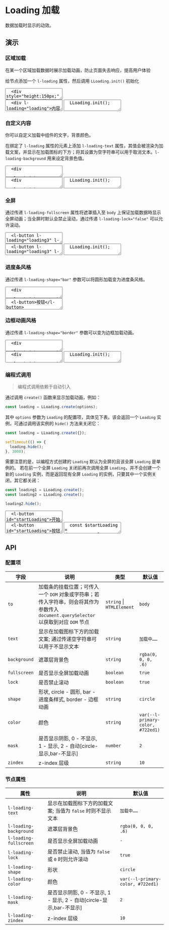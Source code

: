 # Loading 加载

数据加载时显示的动效。

## 演示

<script setup>
  import { onMounted, nextTick, onUnmounted } from 'vue';
  import Loading from '../../src/components/loading';
  import { on, off, $one } from 'ph-utils/dom';

  function handleLoading() {
    Loading.init('loading3');
    setTimeout(() => {
      Loading.close('loading3');
    }, 3000);
  }

  function handleStartLoading() {
    const loading = Loading.create();

    setTimeout(() => {
      loading.hide();
    }, 3000)
  }

  function handleStartBarLoading(e) {
    const id = e.target.getAttribute('data-loading');
    Loading.init(id);
  }

  function handleEndBarLoading(e) {
    const id = e.target.getAttribute('data-loading');
    Loading.close(id);
  }

  onMounted(() => {
    nextTick(() => {
      if (!import.meta.env.SSR) {
        Loading.init('loading1');
        Loading.init('loading2');
        Loading.init('loading5');
        on($one('[l-loading="loading3"]'), 'click', handleLoading);
        on($one('#startLoading'), 'click', handleStartLoading);
        on($one('#startBarLoading'), 'click', handleStartBarLoading);
        on($one('#endBarLoading'), 'click', handleEndBarLoading);
      }
    })
  });

  onUnmounted(() => {
    off($one('[l-loading="loading3"]'), 'click', handleLoading);
    off($one('#startLoading'), 'click', handleStartLoading);
    off($one('#startBarLoading'), 'click', handleStartBarLoading);
    off($one('#endBarLoading'), 'click', handleEndBarLoading);
  });
</script>

### 区域加载

在某一个区域加载数据时展示加载动画，防止页面失去响应，提高用户体验

给节点添加一个 `l-loading` 属性，然后调用 `LLoading.init()` 初始化

<ClientOnly>
<l-code-preview>
<textarea lang="html">
  <div style="height:150px;" l-loading="loading1">内容加载区域</div>
</textarea>
<div class="source">
<textarea lang="html">
  <div l-loading="loading">内容加载区域</div>
</textarea>
<textarea source="js">
  LLoading.init();
</textarea>
</div>
</l-code-preview>
</ClientOnly>

### 自定义内容

你可以自定义加载中组件的文字，背景颜色。

在绑定了 `l-loading` 属性的元素上添加 `l-loading-text` 属性，其值会被渲染为加载文案，并显示在加载图标的下方；将其设置为空字符串可以用于取消文本。`l-loading-background` 用来设定背景色值。

<ClientOnly>
<l-code-preview>
<textarea lang="html">
  <div 
    style="height:150px;" 
    l-loading="loading2" 
    l-loading-text="loading……"
    l-loading-background="rgba(255, 255, 255, .9)"
  >
    内容加载区域
  </div>
</textarea>
<div class="source">
<textarea lang="html">
  <div 
    style="height:150px;" 
    l-loading="loading" 
    l-loading-text="loading……"
    l-loading-background="rgba(255, 255, 255, .9)"
  >
    内容加载区域
  </div>
</textarea>
<textarea source="js">
  LLoading.init();
</textarea>
</div>
</l-code-preview>
</ClientOnly>

### 全屏

通过传递 `l-loading-fullscreen` 属性将遮罩插入至 `body` 上保证加载数据時显示全屏动画；当全屏时默认会禁止滚动，通过传递 `l-loading-lock="false"` 可以允许滚动。

<ClientOnly>
<l-code-preview>
<textarea lang="html">
  <l-button l-loading="loading3" l-loading-fullscreen>加载</l-button>
</textarea>
<div class="source">
<textarea lang="html">
  <l-button l-loading="loading3" l-loading-fullscreen>加载</l-button>
</textarea>
<textarea lang="js">
  LLoading.init();
</textarea>
</div>
</l-code-preview>
</ClientOnly>

### 进度条风格

通过传递 `l-loading-shape="bar"` 参数可以将圆形加载变为进度条风格。

<ClientOnly>
<l-code-preview>
<textarea lang="html">
  <div 
    style="height:150px;border:1px solid #dedede;padding:5px;" 
    l-loading="loading4" 
    l-loading-shape="bar"
  >
    <l-button id="startBarLoading" data-loading="loading4">开始</l-button>
    <l-button id="endBarLoading" data-loading="loading4">结束</l-button>
  </div>
</textarea>
<div class="source">
<textarea lang="html">
  <l-button>按钮</l-button>
</textarea>
</div>
</l-code-preview>
</ClientOnly>

### 边框动画风格

通过传递 `l-loading-shape="border"` 参数可以变为边框加载动画。

<ClientOnly>
<l-code-preview>
<textarea lang="html">
  <div 
    style="height:150px;border:1px solid #dedede;padding:5px;border-radius:5px" 
    l-loading="loading5"
    l-loading-shape="border"
  >
    内容加载区域
  </div>
</textarea>
<div class="source">
<textarea lang="html">
  <div 
    style="height:150px;border:1px solid #dedede;padding:5px;border-radius:5px" 
    l-loading="loading5" 
    l-loading-mask="1"
    l-loading-shape="border"
  >
    内容加载区域
  </div>
</textarea>
<textarea lang="js">
  LLoading.init();
</textarea>
</div>
</l-code-preview>
</ClientOnly>

### 编程式调用

> 编程式调用依赖于自动引入

通过调用 `create()` 函数来显示加载动画，例如：

```js
const loading = LLoading.create(options);
```

其中 `options` 参数为 `Loading` 的配置项，具体见下表。该会返回一个 `Loading` 实例，可通过调用该实例的 `hide()` 方法来关闭它：

```js
const loading = LLoading.create({});

setTimeout(() => {
  loading.hide();
}, 3000);
```

需要注意的是，以编程方式创建的 `Loading` 默认为全屏的且该全屏 `Loading` 是单例的。 若在前一个全屏 `Loading` 关闭前再次调用全屏 `Loading`，并不会创建一个新的 `Loading` 实例，而是返回现有全屏 `Loading` 的实例，只要其中一个实例关闭，其它都关闭：

```js
const loading1 = LLoading.create();
const loading2 = LLoading.create();

loading2.hide();
```

<ClientOnly>
<l-code-preview>
<textarea lang="html">
  <l-button id="startLoading">开始</l-button>
</textarea>
<div class="source">
<textarea lang="html">
  <l-button id="startLoading">按钮</l-button>
</textarea>
<textarea lang="js">
  const $startLoading = document.getElementById('startLoading');
  $startLoading.addEventListener('click', () => {
    const loading = LLoading.create();
    setTimeout(() => {
      loading.hide();
    }, 3000);
  });
</textarea>
</div>
</l-code-preview>
</ClientOnly>

## API

### 配置项

<!-- prettier-ignore -->
| 字段 | 说明 | 类型 | 默认值 |
| --- | --- | --- | --- |
| `to` | 加载条的挂载位置；可传入一个 `DOM` 对象或字符串；若传入字符串，则会将其作为参数传入 `document.querySelector` 以获取到对应 `DOM` 节点 | `string` \| `HTMLElement` | `body` |
| `text` | 显示在加载图标下方的加载文案; 通过传递空字符串可以用于不显示文本 | `string` | `加载中……` |
| `background` | 遮罩层背景色 | `string` | `rgba(0, 0, 0, .6)` |
| `fullscreen` | 是否显示全屏加载动画 | `boolean` | `true` |
| `lock` | 是否禁止滚动 | `boolean` | `true` |
| `shape` | 形状, circle - 圆形, bar - 进度条样式, border - 边框动画 | `string` | `circle` |
| `color` | 颜色 | `string` | `var(--l-primary-color, #722ed1)` |
| `mask` | 是否显示阴影, 0 - 不显示, 1 - 显示, 2 - 自动[circle-显示,bar-不显示] | `number` | `2` |
| `zindex` | z-index 层级 | `string` | `10` |

### 节点属性

<!-- prettier-ignore -->
| 属性 | 说明 | 默认值 |
| --- | --- | --- |
| `l-loading-text` | 显示在加载图标下方的加载文案; 当值为 `false` 时则不显示文本 | `加载中……` |
| `l-loading-background` | 遮罩层背景色 | `rgba(0, 0, 0, .6)` |
| `l-loading-fullscreen` | 是否显示全屏加载动画 | `-` |
| `l-loading-lock` | 是否禁止滚动, 当值为 `false` 或 `0` 时则允许滚动 | `true` |
| `l-loading-shape` | 形状 | `circle` |
| `l-loading-color` | 颜色 | `var(--l-primary-color, #722ed1)` |
| `l-loading-mask` | 是否显示阴影, 0 - 不显示, 1 - 显示, 2 - 自动[circle-显示,bar-不显示] | `2` |
| `l-loading-zindex` | z-index 层级 | `10` |
